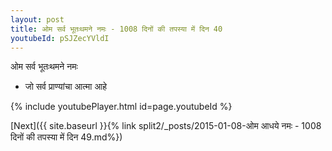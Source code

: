 ```yaml
---
layout: post
title: ओम सर्व भूतःथमने नमः - 1008 दिनों की तपस्या में दिन 40
youtubeId: pSJZecYVldI
---
```

 
 
 ओम सर्व भूतःथमने नमः  
 
 -  जो सर्व प्राण्यांचा आत्मा आहे 
 
  
 
  
 
 
 
 
 
 


{% include youtubePlayer.html id=page.youtubeId %}
 
[Next]({{ site.baseurl }}{% link  split2/_posts/2015-01-08-ओम आधये नमः - 1008 दिनों की तपस्या में दिन 49.md%})
 
